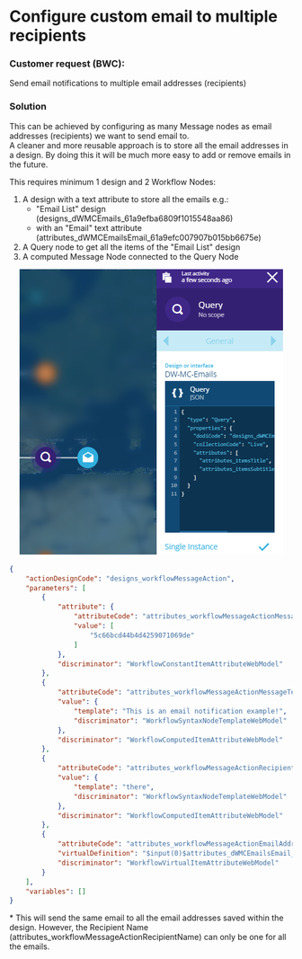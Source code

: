 # Configure custom email to multiple recipients

### Customer request (BWC): 

Send email notifications to multiple email addresses (recipients)

### Solution
This can be achieved by configuring as many Message nodes as email addresses (recipients) we want to send email to.\
A cleaner and more reusable approach is to store all the email addresses in a design. By doing this it will be much more easy to add or remove emails in the future.

This requires minimum 1 design and 2 Workflow Nodes:
1. A design with a text attribute to store all the emails e.g.:
    - "Email List" design (designs_dWMCEmails_61a9efba6809f1015548aa86)
    - with an "Email" text attribute (attributes_dWMCEmailsEmail_61a9efc007907b015bb6675e)
3. A Query node to get all the items of the "Email List" design
4. A computed Message Node connected to the Query Node 

<p align="center">
  <img src="Messaging/query%2Bemail.png" alt="Query + Message Nodes"/>
</p>

```json
{
    "actionDesignCode": "designs_workflowMessageAction",
    "parameters": [
        {
            "attribute": {
                "attributeCode": "attributes_workflowMessageActionMessageType",
                "value": [
                    "5c66bcd44b4d4259071069de"
                ]
            },
            "discriminator": "WorkflowConstantItemAttributeWebModel"
        },
        {
            "attributeCode": "attributes_workflowMessageActionMessageText",
            "value": {
                "template": "This is an email notification example!",
                "discriminator": "WorkflowSyntaxNodeTemplateWebModel"
            },
            "discriminator": "WorkflowComputedItemAttributeWebModel"
        },
        {
            "attributeCode": "attributes_workflowMessageActionRecipientName",
            "value": {
                "template": "there",
                "discriminator": "WorkflowSyntaxNodeTemplateWebModel"
            },
            "discriminator": "WorkflowComputedItemAttributeWebModel"
        },
        {
            "attributeCode": "attributes_workflowMessageActionEmailAddress",
            "virtualDefinition": "$input(0)$attributes_dWMCEmailsEmail_61a9efc007907b015bb6675e$",
            "discriminator": "WorkflowVirtualItemAttributeWebModel"
        }
    ],
    "variables": []
}
```

\* This will send the same email to all the email addresses saved within the design.
However, the Recipient Name (attributes_workflowMessageActionRecipientName) can only be one for all the emails.
